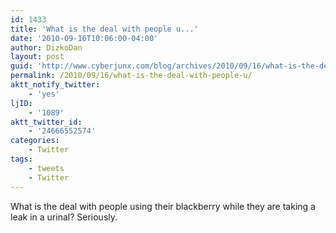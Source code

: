 ```yaml
---
id: 1433
title: 'What is the deal with people u...'
date: '2010-09-16T10:06:00-04:00'
author: DizkoDan
layout: post
guid: 'http://www.cyberjunx.com/blog/archives/2010/09/16/what-is-the-deal-with-people-u/'
permalink: /2010/09/16/what-is-the-deal-with-people-u/
aktt_notify_twitter:
    - 'yes'
ljID:
    - '1089'
aktt_twitter_id:
    - '24666552574'
categories:
    - Twitter
tags:
    - tweets
    - Twitter
---
```


What is the deal with people using their blackberry while they are taking a leak in a urinal? Seriously.